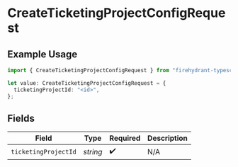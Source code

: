 # CreateTicketingProjectConfigRequest

## Example Usage

```typescript
import { CreateTicketingProjectConfigRequest } from "firehydrant-typescript-sdk/models/operations";

let value: CreateTicketingProjectConfigRequest = {
  ticketingProjectId: "<id>",
};
```

## Fields

| Field                | Type                 | Required             | Description          |
| -------------------- | -------------------- | -------------------- | -------------------- |
| `ticketingProjectId` | *string*             | :heavy_check_mark:   | N/A                  |